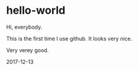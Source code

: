 # hello-world

Hi, everybody.

This is the first time I use github. It looks very nice.

Very verey good.

2017-12-13
